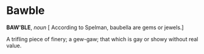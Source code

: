# Bawble

**BAW'BLE**, _noun_ \[ According to Spelman, baubella are gems or jewels.\]

A trifling piece of finery; a gew-gaw; that which is gay or showy without real value.